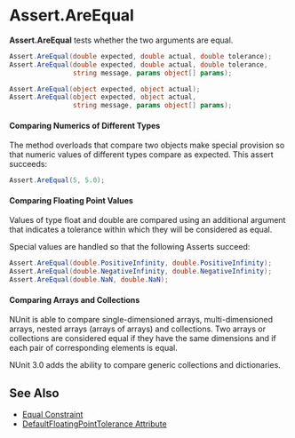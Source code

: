 # Assert.AreEqual


**Assert.AreEqual** tests whether the two arguments are equal. 

```csharp
Assert.AreEqual(double expected, double actual, double tolerance);
Assert.AreEqual(double expected, double actual, double tolerance,
                string message, params object[] params);

Assert.AreEqual(object expected, object actual);
Assert.AreEqual(object expected, object actual,
                string message, params object[] params);
```

#### Comparing Numerics of Different Types

The method overloads that compare two objects make special provision so that numeric
values of different types compare as expected. This assert succeeds:

```csharp
Assert.AreEqual(5, 5.0);
```
#### Comparing Floating Point Values

Values of type float and double are compared using an additional
argument that indicates a tolerance within which they will be considered
as equal.

Special values are handled so that the following Asserts succeed:

```csharp
Assert.AreEqual(double.PositiveInfinity, double.PositiveInfinity);
Assert.AreEqual(double.NegativeInfinity, double.NegativeInfinity);
Assert.AreEqual(double.NaN, double.NaN);
```

#### Comparing Arrays and Collections

NUnit is able to compare single-dimensioned arrays, multi-dimensioned arrays, 
nested arrays (arrays of arrays) and collections. Two arrays or collections are considered equal
if they have the same dimensions and if each pair of corresponding elements is equal. 

NUnit 3.0 adds the ability to compare generic collections and dictionaries.

## See Also
 * [Equal Constraint](xref:EqualConstraint)
 * [DefaultFloatingPointTolerance Attribute](../../attributes/defaultfloatingpointtolerance.md)
